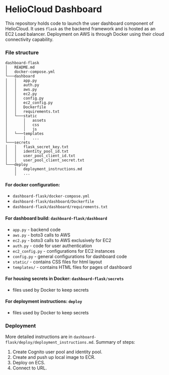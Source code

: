 # HelioCloud Dashboard

This repository holds code to launch the user dashboard component of HelioCloud.
It uses `flask` as the backend framework and is hosted as an EC2 Load balancer.
Deployment on AWS is through Docker using their cloud connectivity capability.


### File structure
```
dashboard-flask
│   README.md
│   docker-compose.yml    
└───dashboard
│   │   app.py
│   │   auth.py
│   │   aws.py
│   │   ec2.py
│   │   config.py
│   │   ec2_config.py
│   │   Dockerfile
│   │   requirements.txt
│   └───static
│       │   assets
│       │   css
│       │   js
│   └───templates
│       │   ...
└───secrets
│   │   flask_secret_key.txt
│   │   identity_pool_id.txt
│   │   user_pool_client_id.txt
│   │   user_pool_client_secret.txt
└───deploy
    │   deployment_instructions.md
    │   ...
```

#### For docker configuration:
- `dashboard-flask/docker-compose.yml`
- `dashboard-flask/dashboard/Dockerfile`
- `dashboard-flask/dashboard/requirements.txt`
#### For dashboard build: `dashboard-flask/dashboard`
- `app.py` - backend code
- `aws.py` - boto3 calls to AWS
- `ec2.py` - boto3 calls to AWS exclusively for EC2
- `auth.py` - code for user authentication
- `ec2_config.py` - configurations for EC2 instances
- `config.py` - general configurations for dashboard code
- `static/` - contains CSS files for html layout
- `templates/` - contains HTML files for pages of dashboard
#### For housing secrets in Docker: `dashboard-flask/secrets`
- files used by Docker to keep secrets
#### For deployment instructions: `deploy`
- files used by Docker to keep secrets

### Deployment

More detailed instructions are in `dashboard-flask/deploy/deployment_instructions.md`. Summary of steps:
1. Create Cognito user pool and identity pool.
2. Create and push up local image to ECR.
4. Deploy on ECS.
5. Connect to URL.